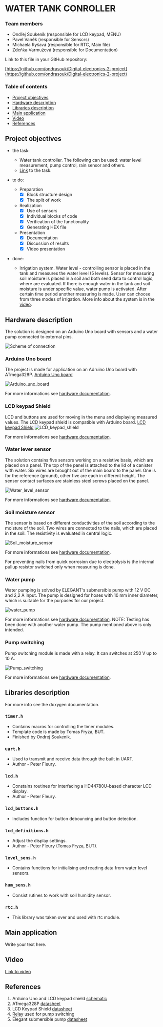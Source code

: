 # WATER TANK CONROLLER

### Team members

* Ondřej Soukeník (responsible for LCD keypad, MENU)
* Pavel Vaněk (responsible for Sensors)
* Michaela Ryšavá (responsible for RTC, Main file)
* Zdeňka Varmužová (responsible for Documentation)

Link to this file in your GitHub repository:

[https://github.com/ondrasouk/Digital-electronics-2-project](https://github.com/ondrasouk/Digital-electronics-2-project)

### Table of contents

* [Project objectives](#objectives)
* [Hardware description](#hardware)
* [Libraries description](#libs)
* [Main application](#main)
* [Video](#video)
* [References](#references)

<a name="objectives"></a>

## Project objectives

* the task:
    * Water tank controller. The following can be used: water level measurement, pump control, rain sensor and others.
    * [Link](https://github.com/tomas-fryza/Digital-electronics-2/tree/master/Labs/project) to the task.

* to do:
    * Preparation
        * [x] Block structure design
        * [x] The split of work
    * Realization
        * [x] Use of sensors
        * [x] Individual blocks of code
        * [x] Verification of the functionality
        * [x] Generating HEX file
    * Presentation
        * [x] Documentation
        * [x] Discussion of results
        * [x] Video presentation

* done:
    * Irrigation system. Water level - controlling sensor is placed in the tank and measures the water level (5 levels). Sensor for measuring soil moisture is placed in a soil and both send data to control logic, where are evaluated. If there is enough water in the tank and soil moisture is under specific value, water pump is activated. After certain time period another measuring is made. User can choose from three modes of irrigation. More info about the system is in the [video](https://youtu.be/Qcah5Nm7IAs).

<a name="hardware"></a>

## Hardware description

The solution is designed on an Arduino Uno board with sensors and a water pump connected to external pins.

![Scheme of connection](Docs/HW/scheme.jpg)


### Arduino Uno board 
The project is made for application on an Adruino Uno board with ATmega328P. 
[Arduino Uno board](Docs/arduino_shield.pdf)

![Arduino_uno_board](Docs/HW/Images/Arduino_uno_shield_.png)

For more informations see [hardware documentation](Docs/HW/readme.md).

### LCD keypad Shield
LCD and buttons are used for moving in the menu and displaying measured values. The LCD keypad shield is compatible with Arduino board.
[LCD keypad Shield](Docs/arduino_shield.pdf)
![LCD_keypad_shield](Docs/HW/Images/LCD_keypad_shield_.png)

For more informations see [hardware documentation](Docs/HW/readme.md).

### Water lever sensor
The solution contains five sensors working on a resistive basis, which are placed on a panel. The top of the panel is attached to the lid of a canister with water. Six wires are brought out of the main board to the panel. One is for the reference (ground), other five are each in different height. The sensor contact surfaces are stainless steel screws placed on the panel. 

![Water_level_sensor](Docs/HW/Images/water_sensor.jpeg)

For more informations see [hardware documentation](Docs/HW/readme.md).

### Soil moisture sensor
The sensor is based on different conductivities of the soil according to the moisture of the soil. Two wires are connected to the nails, which are placed in the soil. The resistivity is evaluated in central logic.

![Soil_moisture_sensor](Docs/HW/Images/hum_sensor.jpeg)

For more informations see [hardware documentation](Docs/HW/readme.md).

For preventing nails from quick corrosion due to electrolysis is the internal pullup resistor switched only when measuring is done.

### Water pump
Water pumping is solved by ELEGANT's submersible pump with 12 V DC and 2,2 A input. The pump is designed for hoses with 10 mm inner diameter, which is suitable for the purposes for our project.

![water_pump](Docs/HW/Images/cerpadlo.jpg)

For more informations see [hardware documentation](Docs/HW/readme.md).
NOTE: Testing has been done with another water pump. The pump mentioned above is only intended.

### Pump switching
Pump switching module is made with a relay. It can switches at 250 V up to 10 A.

![Pump_switching](Docs/HW/Images/relay.jpeg)

For more informations see [hardware documentation](Docs/HW/readme.md).

<a name="libs"></a>

## Libraries description
For more info see the doxygen documentation.

### ``` timer.h ```
* Contains macros for controlling the timer modules.
* Template code is made by Tomas Fryza, BUT.
* Finished by Ondrej Soukenik.

### ``` uart.h ```
* Used to transmit and receive data through the built in UART.
* Author - Peter Fleury.

### ``` lcd.h ```
* Constains routines for interfacing a HD44780U-based character LCD display.
* Author - Peter Fleury.

### ``` lcd_buttons.h ```
* Includes function for button debouncing and button detection.

### ``` lcd_definitions.h ```
* Adjust the display settings.
* Author - Peter Fleury (Tomas Fryza, BUT).

### ``` level_sens.h ```
* Contains functions for initialising and reading data from water level sensors.

### ``` hum_sens.h ```
* Consist rutines to work with soil humidity sensor.

### ``` rtc.h ```
* This library was taken over and used with rtc module.


<a name="main"></a>

## Main application

Write your text here.

<a name="video"></a>

## Video

[Link to video](https://youtu.be/Qcah5Nm7IAs)

<a name="references"></a>

## References

1. Arduino Uno and LCD keypad shield [schematic](Docs/arduino_shield.pdf)
2. ATmega328P [datasheet](Docs/ATmega328P_Datasheet.pdf)
3. LCD Keypad Shield [datasheet](Docs/Datasheet_DFR0009_D-Robotics.pdf)
4. [Relay](Docs/Datasheet_SRD-12VDC-xx-x_ETC.pdf) used for pump switching
5. Elegant submersible pump [datasheet](Docs/Datasheet_comet-pumpen-elegant.pdf)